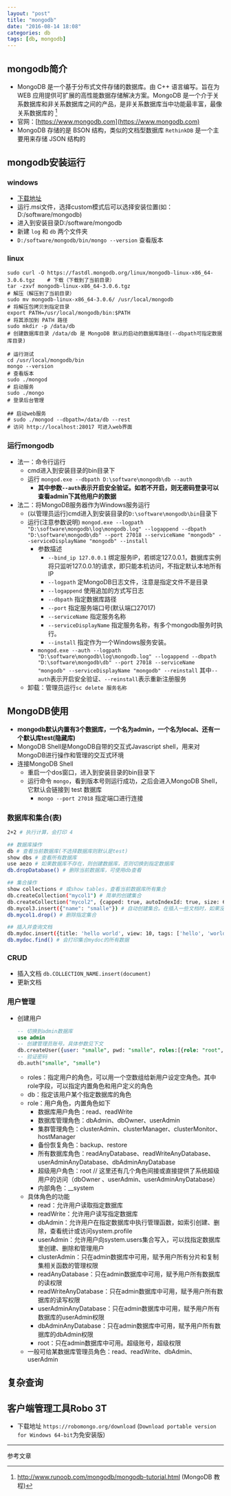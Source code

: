 ```yaml
---
layout: "post"
title: "mongodb"
date: "2016-08-14 18:08"
categories: db
tags: [db, mongodb]
---
```


## mongodb简介

- MongoDB 是一个基于分布式文件存储的数据库。由 C++ 语言编写。旨在为 WEB 应用提供可扩展的高性能数据存储解决方案。MongoDB 是一个介于关系数据库和非关系数据库之间的产品，是非关系数据库当中功能最丰富，最像关系数据库的 [^1]
- 官网：[https://www.mongodb.com](https://www.mongodb.com)
- MongoDB 存储的是 BSON 结构，类似的文档型数据库 `RethinkDB` 是一个主要用来存储 JSON 结构的

## mongodb安装运行

### windows

- [下载地址](https://www.mongodb.com/dr/fastdl.mongodb.org/win32/mongodb-win32-x86_64-2008plus-ssl-3.2.8-signed.msi/download)
- 运行.msi文件，选择custom模式后可以选择安装位置(如：D:/software/mongodb)
- 进入到安装目录D:/software/mongodb
- 新建 `log` 和 `db` 两个文件夹
- `D:/software/mongodb/bin/mongo --version` 查看版本

### linux

```shell
sudo curl -O https://fastdl.mongodb.org/linux/mongodb-linux-x86_64-3.0.6.tgz    # 下载（下载到了当前目录）
tar -zxvf mongodb-linux-x86_64-3.0.6.tgz                                        # 解压（解压到了当前目录）
sudo mv mongodb-linux-x86_64-3.0.6/ /usr/local/mongodb                          # 将解压包拷贝到指定目录
export PATH=/usr/local/mongodb/bin:$PATH                                        # 将其添加到 PATH 路径
sudo mkdir -p /data/db                                                          # 创建数据库目录 /data/db 是 MongoDB 默认的启动的数据库路径(--dbpath可指定数据库目录)

# 运行测试
cd /usr/local/mongodb/bin
mongo --version                                                                 # 查看版本
sudo ./mongod                                                                   # 启动服务
sudo ./mongo                                                                    # 登录后台管理

## 启动web服务
# sudo ./mongod --dbpath=/data/db --rest                                        # 访问 http://localhost:28017 可进入web界面
```

### 运行mongodb

- 法一：命令行运行
  - cmd进入到安装目录的bin目录下
  - 运行 `mongod.exe --dbpath D:\software\mongodb\db --auth`
      - **其中参数`--auth`表示开启安全验证。如若不开启，则无密码登录可以查看admin下其他用户的数据**
- 法二：将MongoDB服务器作为Windows服务运行
    - (以管理员运行)cmd进入到安装目录的`D:\software\mongodb\bin`目录下
    - 运行(注意参数说明) `mongod.exe --logpath "D:\software\mongodb\log\mongodb.log" --logappend --dbpath "D:\software\mongodb\db" --port 27018 --serviceName "mongodb" --serviceDisplayName "mongodb" --install`
        - 参数描述
            - `--bind_ip 127.0.0.1`	绑定服务IP，若绑定127.0.0.1，数据库实例将只监听127.0.0.1的请求，即只能本机访问，不指定默认本地所有IP
            - `--logpath`	定MongoDB日志文件，注意是指定文件不是目录
            - `--logappend`	使用追加的方式写日志
            - `--dbpath`	指定数据库路径
            - `--port`	指定服务端口号(默认端口27017)
            - `--serviceName`	指定服务名称
            - `--serviceDisplayName`	指定服务名称，有多个mongodb服务时执行。
            - `--install`	指定作为一个Windows服务安装。
        - `mongod.exe --auth --logpath "D:\software\mongodb\log\mongodb.log" --logappend --dbpath "D:\software\mongodb\db" --port 27018 --serviceName "mongodb" --serviceDisplayName "mongodb" --reinstall` 其中`--auth`表示开启安全验证、`--reinstall`表示重新注册服务
    - 卸载：管理员运行`sc delete 服务名称`

## MongoDB使用

- **mongodb默认内置有3个数据库，一个名为admin，一个名为local、还有一个默认库test(隐藏库)**
- MongoDB Shell是MongoDB自带的交互式Javascript shell，用来对MongoDB进行操作和管理的交互式环境
- 连接MongoDB Shell
    - 重启一个dos窗口，进入到安装目录的bin目录下
    - 运行命令 `mongo`，看到版本号则运行成功，之后会进入MongoDB Shell，它默认会链接到 test 数据库
        - `mongo --port 27018` 指定端口进行连接

### 数据库和集合(表)

```bash
2+2 # 执行计算，会打印 4

## 数据库操作
db # 查看当前数据库(不选择数据库则默认是test)
show dbs # 查看所有数据库
use aezo # 如果数据库不存在，则创建数据库，否则切换到指定数据库
db.dropDatabase() # 删除当前数据库，可使用db查看

## 集合操作
show collections # 或show tables，查看当前数据库所有集合
db.createCollection("mycol1") # 简单的创建集合
db.createCollection("mycol2", {capped: true, autoIndexId: true, size: 6142800, max: 10000}) # 创建集合并指定参数。此时为创建固定集合(capped: true)，自动在 _id 字段创建索引(autoIndexId: true)，整个集合空间大小 6142800 KB, 文档最大个数为 10000 个
db.mycol3.insert({"name": "smalle"}) # 自动创建集合。在插入一些文档时，如果没有对应集合，MongoDB 会自动创建集合
db.mycol1.drop() # 删除指定集合

## 插入并查询文档
db.mydoc.insert({title: 'hello world', view: 10, tags: ['hello', 'world']}) # 插入成功会自动创建_id字段
db.mydoc.find() # 会打印集合mydoc的所有数据
```

### CRUD

- 插入文档 `db.COLLECTION_NAME.insert(document)`
- 更新文档


### 用户管理

- 创建用户

    ```sql
    -- 切换到admin数据库
    use admin
    -- 创建管理员账号。具体参数见下文
    db.createUser({user: "smalle", pwd: "smalle", roles:[{role: "root", db: "admin"}]})
    -- 验证密码
    db.auth("smalle", "smalle")
    ```
    - roles：指定用户的角色，可以用一个空数组给新用户设定空角色。其中role字段，可以指定内置角色和用户定义的角色
    - db：指定该用户某个指定数据库的角色
    - role：用户角色，内置角色如下
        - 数据库用户角色：read、readWrite
        - 数据库管理角色：dbAdmin、dbOwner、userAdmin
        - 集群管理角色：clusterAdmin、clusterManager、clusterMonitor、hostManager
        - 备份恢复角色：backup、restore
        - 所有数据库角色：readAnyDatabase、readWriteAnyDatabase、userAdminAnyDatabase、dbAdminAnyDatabase
        - 超级用户角色：root // 这里还有几个角色间接或直接提供了系统超级用户的访问（dbOwner 、userAdmin、userAdminAnyDatabase）
        - 内部角色：__system
    - 具体角色的功能
        - read：允许用户读取指定数据库
        - readWrite：允许用户读写指定数据库
        - dbAdmin：允许用户在指定数据库中执行管理函数，如索引创建、删除，查看统计或访问system.profile
        - userAdmin：允许用户向system.users集合写入，可以找指定数据库里创建、删除和管理用户
        - clusterAdmin：只在admin数据库中可用，赋予用户所有分片和复制集相关函数的管理权限
        - readAnyDatabase：只在admin数据库中可用，赋予用户所有数据库的读权限
        - readWriteAnyDatabase：只在admin数据库中可用，赋予用户所有数据库的读写权限
        - userAdminAnyDatabase：只在admin数据库中可用，赋予用户所有数据库的userAdmin权限
        - dbAdminAnyDatabase：只在admin数据库中可用，赋予用户所有数据库的dbAdmin权限
        - root：只在admin数据库中可用。超级账号，超级权限
    - 一般可给某数据库管理员角色：read、readWrite、dbAdmin、userAdmin

## 复杂查询




## 客户端管理工具Robo 3T

- 下载地址 `https://robomongo.org/download` (`Download portable version for Windows 64-bit`为免安装版)






---

参考文章

[^1]: http://www.runoob.com/mongodb/mongodb-tutorial.html (MongoDB 教程)
